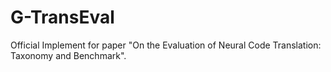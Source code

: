 # G-TransEval
Official Implement for paper "On the Evaluation of Neural Code Translation: Taxonomy and Benchmark".
